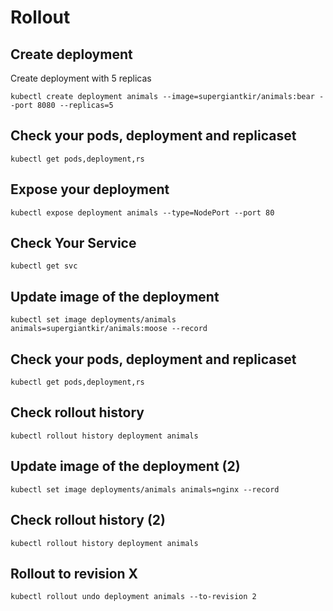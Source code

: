 # Rollout

## Create deployment
Create deployment with 5 replicas

```
kubectl create deployment animals --image=supergiantkir/animals:bear --port 8080 --replicas=5
```


## Check your pods, deployment and replicaset

```
kubectl get pods,deployment,rs
```

## Expose your deployment

```
kubectl expose deployment animals --type=NodePort --port 80
```

## Check Your Service

```
kubectl get svc
```

## Update image of the deployment

```
kubectl set image deployments/animals animals=supergiantkir/animals:moose --record
```

## Check your pods, deployment and replicaset

```
kubectl get pods,deployment,rs
```


## Check rollout history

```
kubectl rollout history deployment animals 

```

## Update image of the deployment (2)

```
kubectl set image deployments/animals animals=nginx --record
```

## Check rollout history (2)

```
kubectl rollout history deployment animals 
```


## Rollout to revision X

```
kubectl rollout undo deployment animals --to-revision 2
```
